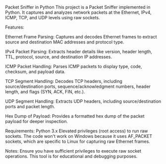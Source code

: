 Packet Sniffer in Python
This project is a Packet Sniffer implemented in Python. It captures and analyzes network packets at the Ethernet, IPv4, ICMP, TCP, and UDP levels using raw sockets.


Features:

Ethernet Frame Parsing: Captures and decodes Ethernet frames to extract source and destination MAC addresses and protocol type.

IPv4 Packet Parsing: Extracts header details like version, header length, TTL, protocol, source, and destination IP addresses.

ICMP Packet Handling: Parses ICMP packets to display type, code, checksum, and payload data.

TCP Segment Handling: Decodes TCP headers, including source/destination ports, sequence/acknowledgment numbers, header length, and flags (SYN, ACK, FIN, etc.).

UDP Segment Handling: Extracts UDP headers, including source/destination ports and packet length.

Hex Dump of Payload: Provides a formatted hex dump of the packet payload for deeper inspection.


Requirements:
Python 3.x
Elevated privileges (root access) to run raw sockets.
The code won't work on Windows because it uses AF_PACKET sockets, which are specific to Linux for capturing raw Ethernet frames.

Notes:
Ensure you have sufficient privileges to execute raw socket operations.
This tool is for educational and debugging purposes.
